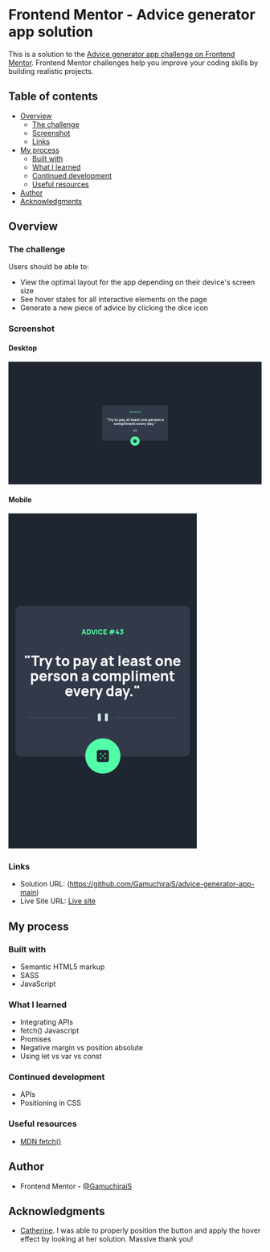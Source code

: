 # Frontend Mentor - Advice generator app solution

This is a solution to the [Advice generator app challenge on Frontend Mentor](https://www.frontendmentor.io/challenges/advice-generator-app-QdUG-13db). Frontend Mentor challenges help you improve your coding skills by building realistic projects.

## Table of contents

- [Overview](#overview)
  - [The challenge](#the-challenge)
  - [Screenshot](#screenshot)
  - [Links](#links)
- [My process](#my-process)
  - [Built with](#built-with)
  - [What I learned](#what-i-learned)
  - [Continued development](#continued-development)
  - [Useful resources](#useful-resources)
- [Author](#author)
- [Acknowledgments](#acknowledgments)

## Overview

### The challenge

Users should be able to:

- View the optimal layout for the app depending on their device's screen size
- See hover states for all interactive elements on the page
- Generate a new piece of advice by clicking the dice icon

### Screenshot

#### Desktop
![](./desktop-screenshot.png)

#### Mobile
![](./mobile-screenshot.png)

### Links

- Solution URL: (https://github.com/GamuchiraiS/advice-generator-app-main)
- Live Site URL: [Live site](https://gamuchirais.github.io/advice-generator-app-main/)

## My process

### Built with

- Semantic HTML5 markup
- SASS
- JavaScript

### What I learned

- Integrating APIs 
- fetch() Javascript
- Promises
- Negative margin vs position absolute 
- Using let vs var vs const


### Continued development

- APIs 
- Positioning in CSS

### Useful resources

- [MDN fetch()](https://developer.mozilla.org/en-US/docs/Web/API/Fetch)


## Author

- Frontend Mentor - [@GamuchiraiS](https://www.frontendmentor.io/profile/GamuchiraiS)


## Acknowledgments

- [Catherine](https://github.com/catherineisonline). I was able to properly position the button and apply the hover effect by looking at her solution. Massive thank you!
